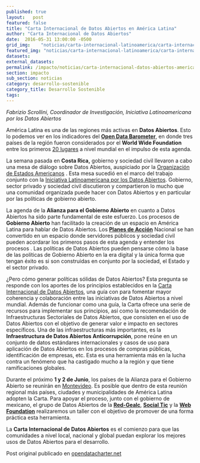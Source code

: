 ```yaml
---
published: true
layout:   post
featured: false
title: "Carta Internacional de Datos Abiertos en América Latina"
author: "Carta Internacional de Datos Abiertos"
date:  2016-05-31 13:00:00 -0500
grid_img:    "noticias/carta-internacional-latinoamerica/carta-internacional-latinoamerica_grid.jpg"
featured_img: "noticias/carta-internacional-latinoamerica/carta-internacional-latinoamerica_featured.jpg"
datasets:
external_datasets:
permalink: /impacto/noticias/carta-internacional-datos-abiertos-americalatina.html
section: impacto
sub_section: noticias
category: desarrollo-sostenible
category_title: Desarrollo Sostenible
tags:
---
```


*Fabrizio Scrollini, Coordinador de Investigación, Iniciativa Latinoamericana por los Datos Abiertos*

América Latina es una de las regiones más activas en **Datos Abiertos**. Esto lo podemos ver en los indicadores del **[Open Data Barometer](http://opendatabarometer.org/)**, en donde tres países de la región fueron considerados por el **World Wide Foundation** entre los primeros [20 lugares](http://opendatabarometer.org/3rdedition/report/) a nivel mundial en el impulso de esta agenda.

La semana pasada en **Costa Rica,** gobierno y sociedad civil llevaron a cabo una mesa de diálogo sobre Datos Abiertos, auspiciado por la [Organización de Estados Americanos](http://www.oas.org/es/) . Esta mesa sucedió en el marco del trabajo conjunto con la [Iniciativa Latinoamericana por los Datos Abiertos](http://idatosabiertos.org/). Gobierno, sector privado y sociedad civil discutieron y compartieron lo mucho que una comunidad organizada puede hacer con Datos Abiertos y en particular por las políticas de gobierno abierto.

La agenda  de la **Alianza para el Gobierno Abierto** en cuanto a Datos Abiertos ha sido parte fundamental de este esfuerzo. Los procesos de **Gobierno Abierto** han facilitado la creación de un espacio en América Latina para hablar de Datos Abiertos. Los **[Planes de Acción](https://www.gob.mx/sre/prensa/inaugura-mexico-los-trabajos-para-elaborar-su-tercer-plan-de-accion-nacional-en-el-marco-de-la-alianza-para-el-gobierno-abierto-28680)** Nacional se han convertido en un espacio donde servidores públicos y sociedad civil pueden acordarar los primeros pasos de esta agenda y entender los procesos . Las políticas de Datos Abiertos pueden pensarse cómo la base de las políticas de Gobierno Abierto en la era digital y la única forma que tengan éxito es si son construidas en conjunto por la sociedad, el Estado y el sector privado.

¿Pero cómo generar políticas sólidas de Datos Abiertos? Esta pregunta se responde con los aportes de los principios establecidos en la [Carta Internacional de Datos Abiertos](http://opendatacharter.net/), una guía con para fomentar mayor coherencia y colaboración entre las iniciativas de Datos Abiertos a nivel mundial. Además de funcionar como una guía, la Carta ofrece una serie de recursos para implementar sus principios, así como la recomendación de Infraestructuras Sectoriales de Datos Abiertos, que consisten en el uso de Datos Abiertos con el objetivo de generar valor e impacto en sectores específicos. Una de las infraestructuras más importantes, es la **Infraestructura de Datos Abiertos Anticorrupción**, pone reúne en un conjunto de datos estándares internacionales y casos de uso para aplicación de Datos Abiertos en los procesos de compras públicas, identificación de empresas, etc. Esta es una herramienta más en la lucha contra un fenómeno que ha castigado mucho a la región y que tiene ramificaciones globales.

Durante el próximo **1 y 2 de Junio**, los países de la Alianza para el Gobierno Abierto se reunirán en [Montevideo](http://opendatacharter.net/). Es posible que dentro de esta reunión regional más países, ciudades y municipalidades de América Latina adopten la Carta. Para apoyar el proceso, junto con el gobierno de mexicano, el grupo de Datos Abiertos de la **[Red-Gealc](http://www.redgealc.net/)**, **[Social Tic](http://socialtic.org/)**  y la **[Web Foundation](http://webfoundation.org/)** realizaremos un taller con el objetivo de promover de una forma práctica esta herramienta.

La **Carta Internacional de Datos Abiertos** es el  comienzo para que las comunidades a nivel local, nacional y global puedan explorar los mejores usos de Datos Abiertos para el desarrollo.

Post original publicado en [opendatacharter.net](http://opendatacharter.net/carta-internacional-de-datos-abiertos-en-america-latina/)
